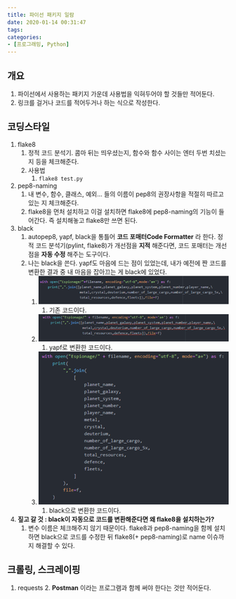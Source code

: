 ```yaml
---
title: 파이선 패키지 일람
date: 2020-01-14 00:31:47
tags:
categories:
- [프로그래밍, Python]
---
```

## 개요
1. 파이선에서 사용하는 패키지 가운데 사용법을 익혀두어야 할 것들만 적어둔다.
2. 링크를 걸거나 코드를 적어두거나 하는 식으로 작성한다.

## 코딩스타일
1. flake8
   1. 정적 코드 분석기. 콤마 뒤는 띄우셨는지, 함수와 함수 사이는 엔터 두번 치셨는지 등을 체크해준다.
   2. 사용법
      1. `flake8 test.py`
1. pep8-naming
   1. 내 변수, 함수, 클래스, 예외... 들의 이름이 pep8의 권장사항을 적절히 따르고 있는 지 체크해준다.
   2. flake8을 먼처 설치하고 이걸 설치하면 flake8에 pep8-naming의 기능이 들어간다. 즉 설치해놓고 flake8만 쓰면 된다.
1. black
   1. autopep8, yapf, black을 통틀어 **코드 포매터Code Formatter** 라 한다. 정적 코드 분석기(pylint, flake8)가 개선점을 **지적** 해준다면, 코드 포매터는 개선점을 **자동 수정** 해주는 도구이다.
   2. 나는 black을 쓴다. yapf도 마음에 드는 점이 있었는데, 내가 예전에 짠 코드를 변환한 결과 중 내 마음을 잡아끄는 게 black에 있었다.
       1. ![original](/images/2020/01/original_code.png)
          1. 기존 코드이다.
       2. ![yapf](/images/2020/01/yapf_code.png)
          1. yapf로 변환한 코드이다.
       1. ![black](/images/2020/01/black_code.png)
          1. black으로 변환한 코드이다.
1. **짚고 갈 것 : black이 자동으로 코드를 변환해준다면 왜 flake8을 설치하는가?**
   1. 변수 이름은 체크해주지 않기 때문이다. flake8과 pep8-naming을 함께 설치하면 black으로 코드를 수정한 뒤 flake8(+ pep8-naming)로 name 이슈까지 해결할 수 있다.

## 크롤링, 스크레이핑
1. requests
   2. **Postman** 이라는 프로그램과 함께 써야 한다는 것만 적어둔다.
